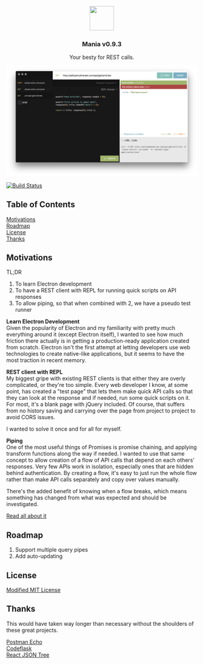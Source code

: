 <p align="center">
  <img src="http://i.imgur.com/X52iKPr.png" width="64" height="64"></img>
  <h3 align="center">Mania v0.9.3</h3>
  <p align="center">Your besty for REST calls.</p>
</p>

![Mania](screenshot.png)

[![Build Status](https://img.shields.io/travis/adityavm/Mania/master.svg?style=flat-square)](https://travis-ci.org/adityavm/Mania)


## Table of Contents

[Motivations](#motivations)  
[Roadmap](#roadmap)  
[License](LICENSE.md)  
[Thanks](#thanks)  


## Motivations

TL;DR
1. To learn Electron development
2. To have a REST client with REPL for running quick scripts on API responses
3. To allow piping, so that when combined with 2, we have a pseudo test runner

**Learn Electron Development**  
Given the popularity of Electron and my familiarity with pretty much everything around it (except Electron itself), I wanted to see how much friction there actually is in getting a production-ready application created from scratch. Electron isn't the first attempt at letting developers use web technologies to create native-like applications, but it seems to have the most traction in recent memory.

**REST client with REPL**  
My biggest gripe with existing REST clients is that either they are overly complicated, or they're too simple. Every web developer I know, at some point, has created a "test page" that lets them make quick API calls so that they can look at the response and if needed, run some quick scripts on it. For most, it's a blank page with jQuery included. Of course, that suffers from no history saving and carrying over the page from project to project to avoid CORS issues.

I wanted to solve it once and for all for myself.

**Piping**  
One of the most useful things of Promises is promise chaining, and applying transform functions along the way if needed. I wanted to use that same concept to allow creation of a flow of API calls that depend on each others' responses. Very few APIs work in isolation, especially ones that are hidden behind authentication. By creating a flow, it's easy to just run the whole flow rather than make API calls separately and copy over values manually.

There's the added benefit of knowing when a flow breaks, which means something has changed from what was expected and should be investigated.

[Read all about it](http://adityamukherjee.com/longform/introducing-mania)


## Roadmap

1. Support multiple query pipes
2. Add auto-updating


## License

[Modified MIT License](LICENSE.md)


## Thanks

This would have taken way longer than necessary without the shoulders of these great projects.

[Postman Echo](https://docs.postman-echo.com/)  
[Codeflask](https://github.com/kazzkiq/CodeFlask.js)  
[React JSON Tree](https://github.com/alexkuz/react-json-tree)  
